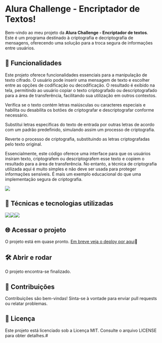 #  Alura Challenge - Encriptador de Textos!
Bem-vindo ao meu projeto da **Alura Challenge - Encriptador de textos**. Este é um programa destinado à criptografia e decriptografia de mensagens, oferecendo uma solução para a troca segura de informações entre usuários.

##  🔨 Funcionalidades
Este projeto oferece funcionalidades essenciais para a manipulação de texto cifrado. O usuário pode inserir uma mensagem de texto e escolher entre as opções de codificação ou decodificação. O resultado é exibido na tela, permitindo ao usuário copiar o texto criptografado ou descriptografado para a área de transferência, facilitando sua utilização em outros contextos.

Verifica se o texto contém letras maiúsculas ou caracteres especiais e habilita ou desabilita os botões de criptografar e descriptografar conforme necessário.

Substitui letras específicas do texto de entrada por outras letras de acordo com um padrão predefinido, simulando assim um processo de criptografia.

Reverte o processo de criptografia, substituindo as letras criptografadas pelo texto original.

Essencialmente, este código oferece uma interface para que os usuários insiram texto, criptografem ou descriptografem esse texto e copiem o resultado para a área de transferência. No entanto, a técnica de criptografia utilizada aqui é muito simples e não deve ser usada para proteger informações sensíveis. É mais um exemplo educacional do que uma implementação segura de criptografia.


![](./images/screenshots.png)

## 🚀 Técnicas e tecnologias utilizadas

![](https://img.shields.io/badge/JavaScript-F7DF1E?style=for-the-badge&logo=javascript&logoColor=black)![](https://img.shields.io/badge/HTML5-E34F26?style=for-the-badge&logo=html5&logoColor=white)![](https://img.shields.io/badge/CSS3-1572B6?style=for-the-badge&logo=css3&logoColor=white)


## 🌐 Acessar o projeto
O projeto está em quase pronto.
[Em breve veja o deploy por aqui]()🔗

## 🛠️ Abrir e rodar
O projeto encontra-se finalizado.

## 👥 Contribuições
Contribuições são bem-vindas! Sinta-se à vontade para enviar pull requests ou relatar problemas.

## 📄 Licença
Este projeto está licenciado sob a Licença MIT. Consulte o arquivo LICENSE para obter detalhes.# 
